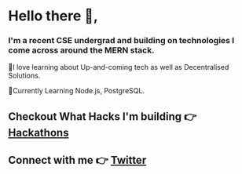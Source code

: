 # Hello there 👋, 

### I'm a recent CSE undergrad and building on technologies I come across around the MERN stack. 

🔹I love learning about Up-and-coming tech as well as Decentralised Solutions. 

🔹Currently Learning Node.js, PostgreSQL.


## Checkout What Hacks I'm building 👉 [Hackathons](https://devpost.com/DRACrY0?ref_content=user-portfolio&ref_feature=portfolio&ref_medium=global-nav)

## Connect with me 👉 [Twitter](https://twitter.com/_DRACrY)


